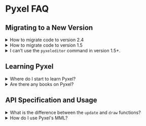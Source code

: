 # Pyxel FAQ

## Migrating to a New Version

<details>
<summary>How to migrate code to version 2.4</summary>

In Pyxel 2.4, the sound engine and MML syntax have been revamped.<br>
To make your code compatible with version 2.4, please make the following changes:

- Rename the `waveform` field of the Tone class to `wavetable`
- Change the `tick` argument of the `play` and `playm` functions to `sec` (a float value in seconds)
- Update code to handle the return value of the `play_pos` function, which is now `(sound_no, sec)`
- Change the `count` argument of the `save` function in the Sound and Music classes to `sec`
- If you need the playback duration of a sound, use the `total_sec` function of the Sound class
- For the Sound class's `mml` function, use code that follows the new MML syntax
- To use the old MML syntax, use the Sound class's `old_mml` function
- Change the `excl_*` option in the `save` and `load` functions to `exclude_*`
- Remove the `incl_*` option from the `save` and `load` functions

For details on the new MML syntax, see "How to use Pyxel's MML" below.

</details>

<details>
<summary>How to migrate code to version 1.5</summary>

To make your code compatible with version 1.5, follow these steps:

- Rename the `caption` option in `init` to `title`
- Rename the `scale` option in `init` to `display_scale`
- Remove the `palette` option from `init` (you can modify the palette colors with the `colors` array after initialization)
- Remove the `fullscreen` option from `init` (you can toggle fullscreen mode using the `fullscreen` function after initialization)
- If an undefined key name error occurs, rename the key according to the [key definitions](https://github.com/kitao/pyxel/blob/main/python/pyxel/__init__.pyi)
- Change `get` and `set` in the `Image` and `Tilemap` classes to `pget` and `pset`, respectively
- Multiply the `u`, `v`, `w`, and `h` parameters of `bltm` by 8 (as `bltm` now operates in pixel units)
- Update the members and methods of the `Sound` and `Music` classes to their new names

</details>

<details>
<summary>I can’t use the <code>pyxeleditor</code> command in version 1.5+.</summary>

Starting from version 1.5, Pyxel's tools have been integrated into the `pyxel` command. To access the resource editor, use the following command: `pyxel edit [PYXEL_RESOURCE_FILE]`.

</details>

## Learning Pyxel

<details>
<summary>Where do I start to learn Pyxel?</summary>

It is recommended to try Pyxel's example code in the following order: 01, 05, 03, 04, 02.

</details>

<details>
<summary>Are there any books on Pyxel?</summary>

The official [book](https://gihyo.jp/book/2025/978-4-297-14657-3) is available in Japanese only.

</details>

## API Specification and Usage

<details>
<summary>What is the difference between the <code>update</code> and <code>draw</code> functions?</summary>

The `update` function is called every frame, but the `draw` function may be skipped if the processing time exceeds the allowable limit. This design in Pyxel reduces the impact of rendering load and OS interruptions, enabling smooth animation.

</details>

<details>
<summary>How do I use Pyxel's MML?</summary>

You can use MML (Music Macro Language) in Pyxel by passing an MML string to the `mml` function of the Sound class. This switches the sound to MML mode, and the sound will be played according to the MML string.

In MML mode, normal parameters like `notes` and `speed` are ignored, and the sound is played according to the MML string. Calling `mml()` again resets the MML mode.

You can also play an MML string directly by passing it to the `play` function instead of a sound number.<br>
Example: `pyxel.play(0, "CDEFG")`

The following commands are available in Pyxel's MML:

- `T <bpm>` (1-)<br>
  Sets the tempo (BPM). Default is 120.<br>

- `Q <gate_percent>` (0-100)<br>
  Sets the gate time as a percentage. 100 means the note is played with no gap, 0 means it is not played at all. Default is 80.

- `@ <tone>` (0-)<br>
  Sets the tone (by default: 0:Triangle / 1:Square / 2:Pulse / 3:Noise). Default is 0.

- `V <vol>` (0-127)<br>
  Sets the volume. Default is 100.

- `K <key_offset>` (integer)<br>
  Sets the transpose amount in semitones. 12 raises the pitch by one octave. Default is 0.

- `Y <offset_cents>` (integer)<br>
  Sets detune in cents. 100 raises by a semitone, -100 lowers by a semitone. Default is 0.

- `@ENV <slot>` (0-)<br>
  Switches the envelope (volume curve) slot. 0 turns it off.

- `@ENV <slot> { init_vol, dur_ticks1, vol1, dur_ticks2, vol2, ... }`<br>
  Sets and switches to the specified envelope slot. Slot 0 cannot be specified.<br>
  Inside `{ }`, specify "initial volume (once)", then repeat "duration (tick), volume (vol)". 1 tick is 1/48 of a quarter note.<br>
  Example: `@ENV 1 { 30, 20, 100, 50, 0 }` (volume changes from 30 to 100 over 20 ticks, then to 0 over 50 ticks)

- `@VIB <slot>` (0-)<br>
  Switches the vibrato (pitch modulation) slot. 0 turns it off.

- `@VIB <slot> { delay_ticks, period_ticks, depth_cents }`<br>
  Sets and switches to the specified vibrato slot. Slot 0 cannot be specified.<br>
  Inside `{ }`, specify "delay (tick), period (tick), depth (cent)". 1 tick is 1/48 of a quarter note.<br>
  Example: `@VIB 1 {24, 12, 100}` (after 24 ticks, vibrato with a 12-tick period and ±100 cents depth)

- `@GLI <slot>` (0-)<br>
  Switches the glide (pitch slide) slot. 0 turns it off.

- `@GLI <slot> { offset_cents, dur_ticks }`<br>
  Inside `{ }`, specify "initial pitch offset (cent), time to return to 0 (tick)". 1 tick is 1/48 of a quarter note.<br>
  Specifying `*` for each parameter automatically applies the pitch offset as the difference from the previous note and the return time as the playback duration of each note, respectively.<br>
  Example: `@GLI 1 { -100, 24 }` (starts 1 semitone down, returns to normal over 24 ticks)

- `O <oct>` (-1 - 9)<br>
  Sets the octave. `O4`'s A is 440 Hz. Default is 4.

- `>`<br>
  Raises the octave by 1 (max 9).

- `<`<br>
  Lowers the octave by 1 (min -1).

- `L <len>` (1-192)<br>
  Sets the default note/rest length. L4 is a quarter note. Default is 4.

- `C/D/E/F/G/A/B`<br>
  Plays the specified note. You can specify the length after the note, e.g., `F16`.

- `R`<br>
  Rest. You can specify the length after the rest, e.g., `R8`.

- `#` or `+`<br>
  Raises the note by a semitone.

- `-`<br>
  Lowers the note by a semitone.

- `.`<br>
  Dotted note/rest. Extends the length by half. Can be repeated for multiple dots.

- `&`<br>
  Tie. Connects two notes of the same pitch into one. Using it between different pitches causes an error.

- `[`<br>
  Start of repeat section.

- `] <count>` (1-)<br>
  End of repeat section. Repeats the section between `[` and `]` the specified number of times. If omitted, repeats infinitely. Nested repeats

You can see an example of using MML in the [demo](https://kitao.github.io/pyxel/wasm/examples/09_shooter.html) and [code](https://github.com/kitao/pyxel/blob/main/python/pyxel/examples/09_shooter.py) of the 09_shooter.py example.

## File Operations and Data Management

<details>
<summary>File cannot be loaded. It may fail when the environment changes.</summary>

Make sure that the current directory is set as intended when loading files.<br>
When Pyxel's `init` function is called, the current directory is changed to the same location as the script file. After that, files can be specified using relative paths. However, loading may fail if you try to open a file before calling `init` or if the current directory is changed after calling `init`.

</details>

<details>
<summary>How can I save application-specific data like high scores or game progress?</summary>

Pass the developer name (`vendor_name`) and application name (`app_name`) to the `user_data_dir(vendor_name, app_name)` function. It will return the path to a directory suitable for data storage on the current platform. Use this directory to save and load your application's files.

</details>

## Using Pyxel Tools

<details>
<summary>Can I change the palette colors in Pyxel Editor?</summary>

By placing a Pyxel palette file (.pyxpal) in the same directory as the Pyxel resource file (.pyxres), you can match the palette colors used in Pyxel Editor to those in the resource file. For instructions on creating a Pyxel palette file, please refer to the README.

</details>

## Future Development Plans

<details>
<summary>What features are planned for future releases?</summary>

The following features and improvements are planned:

- Add a Pyxel app launcher
- Overhaul of sound functions and MML support
- Improve usability of Pyxel Editor
- Add Pyxel tutorials for children

</details>

## Licensing and Sponsorship

<details>
<summary>Can I use Pyxel for commercial purposes without the author's permission?</summary>

As long as you comply with the MIT License and clearly display the full text of the copyright and license in the source code or license file, you are free to sell or distribute it without the author’s permission. However, since Pyxel is developed by a single individual, it would be appreciated if you could contact the author or consider sponsoring their work if possible.

</details>
